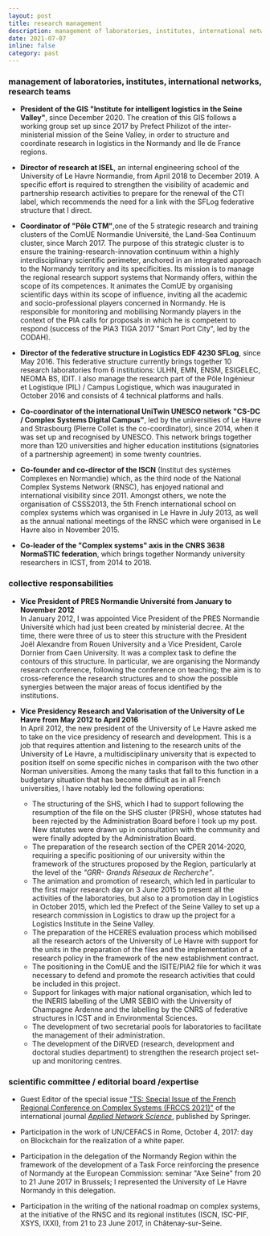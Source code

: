 ```yaml
---
layout: post
title: research management
description: management of laboratories, institutes, international networks, research teams ; expertise and committee member.
date: 2021-07-07
inline: false
category: past
---
```



### management of laboratories, institutes, international networks, research teams

* **President of the GIS "Institute for intelligent logistics in the Seine Valley"**, since December 2020. The creation of this GIS follows a working group set up since 2017 by Prefect Philizot of the inter-ministerial mission of the Seine Valley, in order to structure and coordinate research in logistics in the Normandy and Ile de France regions.

* **Director of research at ISEL**, an internal engineering school of the University of Le Havre Normandie, from April 2018 to December 2019. A specific effort is required to strengthen the visibility of academic and partnership research activities to prepare for the renewal of the CTI label, which recommends the need for a link with the SFLog federative structure that I direct.

* **Coordinator of "Pôle CTM"**,one of the 5 strategic research and training clusters of the ComUE Normandie Université, the Land-Sea Continuum cluster, since March 2017. The purpose of this strategic cluster is to ensure the training-research-innovation continuum within a highly interdisciplinary scientific perimeter, anchored in an integrated approach to the Normandy territory and its specificities. Its mission is to manage the regional research support systems that Normandy offers, within the scope of its competences. It animates the ComUE by organising scientific days within its scope of influence, inviting all the academic and socio-professional players concerned in Normandy. He is responsible for monitoring and mobilising Normandy players in the context of the PIA calls for proposals in which he is competent to respond (success of the PIA3 TIGA 2017 "Smart Port City", led by the CODAH).

* **Director of the federative structure in Logistics EDF 4230 SFLog**, since May 2016. This federative structure currently brings together 10 research laboratories from 6 institutions: ULHN, EMN, ENSM, ESIGELEC, NEOMA BS, IDIT. I also manage the research part of the Pôle Ingénieur et Logistique (PIL) / Campus Logistique, which was inaugurated in October 2016 and consists of 4 technical platforms and halls.

* **Co-coordinator of the international UniTwin UNESCO network "CS-DC / Complex Systems Digital Campus"**, led by the universities of Le Havre and Strasbourg (Pierre Collet is the co-coordinator), since 2014, when it was set up and recognised by UNESCO. This network brings together more than 120 universities and higher education institutions (signatories of a partnership agreement) in some twenty countries.

* **Co-founder and co-director of the ISCN** (Institut des systèmes Complexes en Normandie) which, as the third node of the National Complex Systems Network (RNSC), has enjoyed national and international visibility since 2011. Amongst others, we note the organisation of CSSS2013, the 5th French international school on complex systems which was organised in Le Havre in July 2013, as well as the annual national meetings of the RNSC which were organised in Le Havre also in November 2015.

* **Co-leader of the "Complex systems" axis in the CNRS 3638 NormaSTIC federation**, which brings together Normandy university researchers in ICST, from 2014 to 2018. 

### collective responsabilities

* **Vice President of PRES Normandie Université from January to November 2012**  
In January 2012, I was appointed Vice President of the PRES Normandie Université which had just been created by ministerial decree. At the time, there were three of us to steer this structure with the President Joël Alexandre from Rouen University and a Vice President, Carole Dornier from Caen University. It was a complex task to define the contours of this structure. In particular, we are organising the Normandy research conference, following the conference on teaching; the aim is to cross-reference the research structures and to show the possible synergies between the major areas of focus identified by the institutions.

* **Vice Presidency Research and Valorisation of the University of Le Havre from May 2012 to April 2016**  
In April 2012, the new president of the University of Le Havre asked me to take on the vice presidency of research and development. This is a job that requires attention and listening to the research units of the University of Le Havre, a multidisciplinary university that is expected to position itself on some specific niches in comparison with the two other Norman universities. Among the many tasks that fall to this function in a budgetary situation that has become difficult as in all French universities, I have notably led the following operations:
  - The structuring of the SHS, which I had to support following the resumption of the file on the SHS cluster (PRSH), whose statutes had been rejected by the Administration Board before I took up my post. New statutes were drawn up in consultation with the community and were finally adopted by the Administration Board.
  - The preparation of the research section of the CPER 2014-2020, requiring a specific positioning of our university within the framework of the structures proposed by the Region, particularly at the level of the *"GRR- Grands Réseaux de Recherche"*.
  - The animation and promotion of research, which led in particular to the first major research day on 3 June 2015 to present all the activities of the laboratories, but also to a promotion day in Logistics in October 2015, which led the Prefect of the Seine Valley to set up a research commission in Logistics to draw up the project for a Logistics Institute in the Seine Valley.
  - The preparation of the HCERES evaluation process which mobilised all the research actors of the University of Le Havre with support for the units in the preparation of the files and the implementation of a research policy in the framework of the new establishment contract.
  - The positioning in the ComUE and the ISITE/PIA2 file for which it was necessary to defend and promote the research activities that could be included in this project.
  - Support for linkages with major national organisation, which led to the INERIS labelling of the UMR SEBIO with the University of Champagne Ardenne and the labelling by the CNRS of federative structures in ICST and in Environmental Sciences.
  - The development of two secretarial pools for laboratories to facilitate the management of their administration.
  - The development of the DiRVED (research, development and doctoral studies department) to strengthen the research project set-up and monitoring centres.

### scientific committee / editorial board /expertise 

* Guest Editor of the special issue ["TS: Special Issue of the French Regional Conference on Complex Systems (FRCCS 2021)"](https://appliednetsci.springeropen.com/frccs2021) of the international journal [_Applied Network Science_](https://appliednetsci.springeropen.com/), published by Springer.

* Participation in the work of UN/CEFACS in Rome, October 4, 2017: day on Blockchain for the realization of a white paper.

* Participation in the delegation of the Normandy Region within the framework of the development of a Task Force reinforcing the presence of Normandy at the European Commission: seminar "Axe Seine" from 20 to 21 June 2017 in Brussels; I represented the University of Le Havre Normandy in this delegation. 

* Participation in the writing of the national roadmap on complex systems, at the initiative of the RNSC and its regional institutes (ISCN, ISC-PIF, XSYS, IXXI), from 21 to 23 June 2017, in Châtenay-sur-Seine.